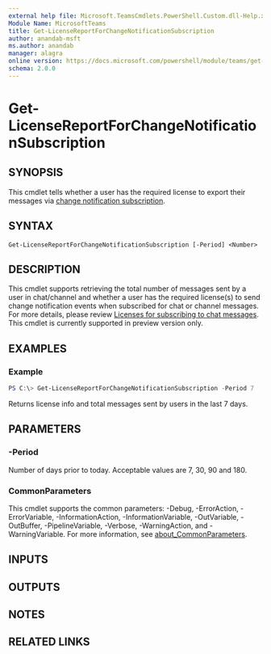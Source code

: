 ```yaml
---
external help file: Microsoft.TeamsCmdlets.PowerShell.Custom.dll-Help.xml
Module Name: MicrosoftTeams
title: Get-LicenseReportForChangeNotificationSubscription
author: anandab-msft
ms.author: anandab
manager: alagra
online version: https://docs.microsoft.com/powershell/module/teams/get-licensereportforchangenotificationsubscription 
schema: 2.0.0
---
```


# Get-LicenseReportForChangeNotificationSubscription

## SYNOPSIS

This cmdlet tells whether a user has the required license to export their messages via [change notification subscription](/graph/teams-licenses).

## SYNTAX

```
Get-LicenseReportForChangeNotificationSubscription [-Period] <Number> 
```

## DESCRIPTION

This cmdlet supports retrieving the total number of messages sent by a user in chat/channel and whether a user has the required license(s) to send change notification events when subscribed for chat or channel messages. For more details, please review [Licenses for subscribing to chat messages](/graph/teams-licenses).
This cmdlet is currently supported in preview version only.

## EXAMPLES

### Example
```powershell
PS C:\> Get-LicenseReportForChangeNotificationSubscription -Period 7
```

Returns license info and total messages sent by users in the last 7 days.

## PARAMETERS

### -Period

Number of days prior to today. Acceptable values are 7, 30, 90 and 180.

### CommonParameters
This cmdlet supports the common parameters: -Debug, -ErrorAction, -ErrorVariable, -InformationAction, -InformationVariable, -OutVariable, -OutBuffer, -PipelineVariable, -Verbose, -WarningAction, and -WarningVariable. For more information, see [about_CommonParameters](https://go.microsoft.com/fwlink/?LinkID=113216).

## INPUTS

## OUTPUTS

## NOTES

## RELATED LINKS 
